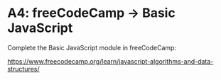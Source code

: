 # A4: freeCodeCamp → Basic JavaScript

Complete the Basic JavaScript module in freeCodeCamp:

https://www.freecodecamp.org/learn/javascript-algorithms-and-data-structures/
